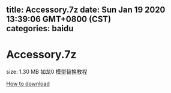 
title: Accessory.7z
date: Sun Jan 19 2020 13:39:06 GMT+0800 (CST)    
categories: baidu
---

# Accessory.7z
size: 1.30 MB
 如龙0 模型替换教程
 

[How to download](https://bpcam.bemobtrk.com/go/2ceec3aa-1ca2-46d6-b9ff-aaa5c184517c?jno=727)
